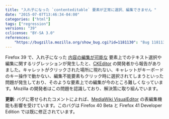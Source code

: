 ```yaml
---
title: "入れ子になった `contenteditable` 要素が正常に選択、編集できません "
date: "2015-07-07T13:46:34-04:00"
categories: ["html"]
tags: ["regression"]
versions: "39"
cclicense: "BY-SA 3.0"
references:
    "https://bugzilla.mozilla.org/show_bug.cgi?id=1181130": "Bug 1181130 - Broken selection system inside of a nested contenteditable element"
---
```

Firefox 39 で、入れ子になった [内容の編集が可能な](https://developer.mozilla.org/ja/docs/Web/HTML/Content_Editable) 要素上でのテキスト選択や編集に関するリグレッションが発生したと、[CKEditor](http://ckeditor.com/) の開発者から報告がありました。キャレットがクリックされた場所に現れない、キャレットがキーボードのキー操作で動かない、編集不能要素もクリック時に選択されてしまうといった問題が発生しており、そのような要素上での編集が今のところ難しくなっています。Mozilla の開発者はこの問題を認識しており、解決策に取り組んでいます。

**更新**: バグに寄せられたコメントによれば、[MediaWiki VisualEditor](https://www.mediawiki.org/wiki/VisualEditor) の表編集機能も影響を受けています。このバグは Firefox 40 Beta と Firefox 41 Developer Edition では既に修正されています。

